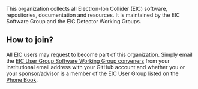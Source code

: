 This organization collects all Electron-Ion Collider (EIC) software, repositories, documentation and resources. It is maintained by the EIC Software Group and the EIC Detector Working Groups.

## How to join?

All EIC users may request to become part of this organization. Simply email the [EIC User Group Software Working Group conveners](mailto:eicug-software-conveners@eicug.org) from your institutional email address with your GitHub account and whether you or your sponsor/advisor is a member of the EIC User Group listed on the [Phone Book](https://phonebook.sdcc.bnl.gov/eic/client/).
